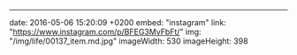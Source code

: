 ---
date: 2016-05-06 15:20:09 +0200
embed: "instagram"
link: "https://www.instagram.com/p/BFEG3MvFbFt/"
img: "/img/life/00137_item.md.jpg"
imageWidth: 530
imageHeight: 398
